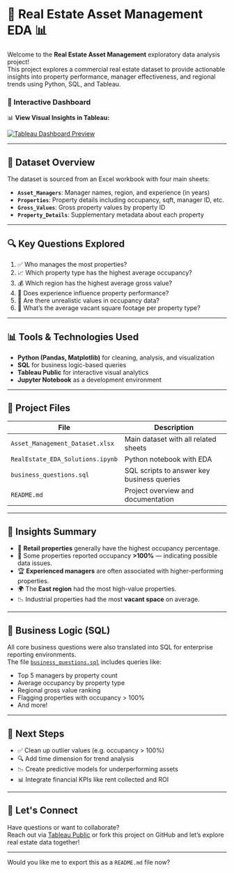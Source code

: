 

# 🏢 Real Estate Asset Management EDA 📊

Welcome to the **Real Estate Asset Management** exploratory data analysis project!  
This project explores a commercial real estate dataset to provide actionable insights into property performance, manager effectiveness, and regional trends using Python, SQL, and Tableau.

### 🔗 Interactive Dashboard  
📊 **View Visual Insights in Tableau:**  

[![Tableau Dashboard Preview](https://public.tableau.com/thumb/views/Book1_17441155230970/Dashboard1)](https://public.tableau.com/views/Book1_17441155230970/Dashboard1?:language=en-US&:display_count=n&:origin=viz_share_link)



---

## 📂 Dataset Overview

The dataset is sourced from an Excel workbook with four main sheets:

- **`Asset_Managers`**: Manager names, region, and experience (in years)
- **`Properties`**: Property details including occupancy, sqft, manager ID, etc.
- **`Gross_Values`**: Gross property values by property ID
- **`Property_Details`**: Supplementary metadata about each property

---

## 🔍 Key Questions Explored

1. ✅ Who manages the most properties?
2. 📈 Which property type has the highest average occupancy?
3. 💰 Which region has the highest average gross value?
4. 🧠 Does experience influence property performance?
5. 🚩 Are there unrealistic values in occupancy data?
6. 🏢 What’s the average vacant square footage per property type?

---

## 📊 Tools & Technologies Used

- **Python (Pandas, Matplotlib)** for cleaning, analysis, and visualization
- **SQL** for business logic-based queries
- **Tableau Public** for interactive visual analytics
- **Jupyter Notebook** as a development environment

---

## 📁 Project Files

| File | Description |
|------|-------------|
| `Asset_Management_Dataset.xlsx` | Main dataset with all related sheets |
| `RealEstate_EDA_Solutions.ipynb` | Python notebook with EDA |
| `business_questions.sql` | SQL scripts to answer key business queries |
| `README.md` | Project overview and documentation |

---

## 🧠 Insights Summary

- 📌 **Retail properties** generally have the highest occupancy percentage.
- 🚨 Some properties reported occupancy **>100%** — indicating possible data issues.
- 🏆 **Experienced managers** are often associated with higher-performing properties.
- 🌍 The **East region** had the most high-value properties.
- 📉 Industrial properties had the most **vacant space** on average.

---

## 🧾 Business Logic (SQL)

All core business questions were also translated into SQL for enterprise reporting environments.  
The file [`business_questions.sql`](business_questions.sql) includes queries like:

- Top 5 managers by property count
- Average occupancy by property type
- Regional gross value ranking
- Flagging properties with occupancy > 100%
- And more!

---

## 🚀 Next Steps

- ✅ Clean up outlier values (e.g. occupancy > 100%)
- 🔍 Add time dimension for trend analysis
- 📉 Create predictive models for underperforming assets
- 📊 Integrate financial KPIs like rent collected and ROI

---

## 🤝 Let's Connect

Have questions or want to collaborate?  
Reach out via [Tableau Public](https://public.tableau.com/app/profile/syeeda.fatima1036/viz/Book1_17441155230970/Dashboard1) 
or fork this project on GitHub and let’s explore real estate data together!

---

Would you like me to export this as a `README.md` file now?
